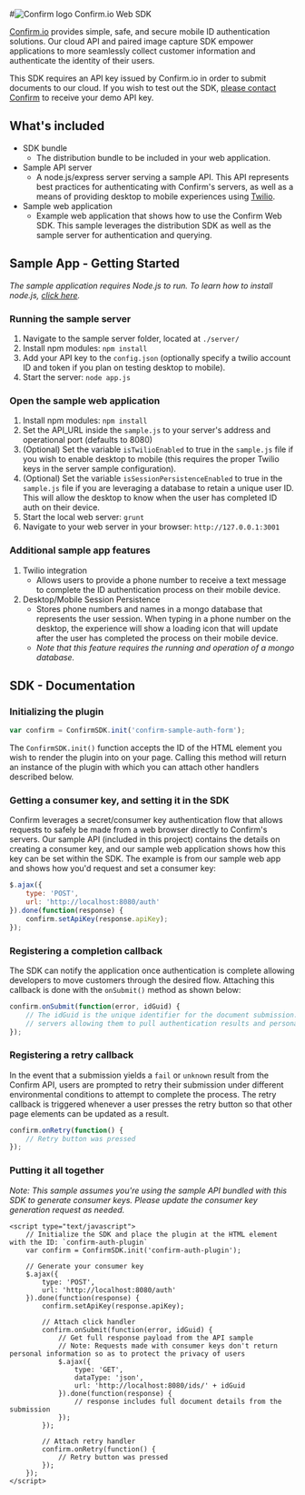 #![Confirm logo](https://s3-us-west-2.amazonaws.com/confirm.public/web-images/confirm-logo_43x34.png) Confirm.io Web SDK

[Confirm.io](http://www.confirm.io/) provides simple, safe, and secure mobile ID authentication solutions. Our cloud API
and paired image capture SDK empower applications to more seamlessly collect customer information and authenticate the
identity of their users.

This SDK requires an API key issued by Confirm.io in order to submit documents to our cloud. If you wish to test out the
SDK, [please contact Confirm](http://www.confirm.io/#!contact/i66dd) to receive your demo API key.

## What's included
* SDK bundle
  * The distribution bundle to be included in your web application.
* Sample API server
  * A node.js/express server serving a sample API. This API represents best practices for authenticating with Confirm's
    servers, as well as a means of providing desktop to mobile experiences using [Twilio](https://www.twilio.com/).
* Sample web application
  * Example web application that shows how to use the Confirm Web SDK. This sample leverages the distribution SDK as well
    as the sample server for authentication and querying.


## Sample App - Getting Started
_The sample application requires Node.js to run. To learn how to install node.js, [click here](https://nodejs.org/en/download/)._

### Running the sample server
1. Navigate to the sample server folder, located at `./server/`
2. Install npm modules: `npm install`
3. Add your API key to the `config.json` (optionally specify a twilio account ID and token if you plan on testing
desktop to mobile).
4. Start the server: `node app.js`

### Open the sample web application
1. Install npm modules: `npm install`
2. Set the API_URL inside the `sample.js` to your server's address and operational port (defaults to 8080)
3. (Optional) Set the variable `isTwilioEnabled` to true in the `sample.js` file if you wish to enable desktop to mobile
   (this requires the proper Twilio keys in the server sample configuration).
4. (Optional) Set the variable `isSessionPersistenceEnabled` to true in the `sample.js` file if you are leveraging a database
   to retain a unique user ID. This will allow the desktop to know when the user has completed ID auth on their device.
5. Start the local web server: `grunt`
6. Navigate to your web server in your browser: `http://127.0.0.1:3001`


### Additional sample app features
1. Twilio integration
    * Allows users to provide a phone number to receive a text message to complete the ID authentication process on their 
      mobile device.
2. Desktop/Mobile Session Persistence
    * Stores phone numbers and names in a mongo database that represents the user session. When typing in a phone number 
      on the desktop, the experience will show a loading icon that will update after the user has completed the process 
      on their mobile device. 
    * _Note that this feature requires the running and operation of a mongo database._


## SDK - Documentation

### Initializing the plugin
```javascript
var confirm = ConfirmSDK.init('confirm-sample-auth-form');
```

The `ConfirmSDK.init()` function accepts the ID of the HTML element you wish to render the plugin into on your page. Calling
this method will return an instance of the plugin with which you can attach other handlers described below.

### Getting a consumer key, and setting it in the SDK
Confirm leverages a secret/consumer key authentication flow that allows requests to safely be made from a web browser
directly to Confirm's servers. Our sample API (included in this project) contains the details on creating a consumer key,
and our sample web application shows how this key can be set within the SDK. The example is from our sample web app
and shows how you'd request and set a consumer key:

```javascript
$.ajax({
    type: 'POST',
    url: 'http://localhost:8080/auth'
}).done(function(response) {
    confirm.setApiKey(response.apiKey);
});
```

### Registering a completion callback
The SDK can notify the application once authentication is complete allowing developers to move customers through the
desired flow. Attaching this callback is done with the `onSubmit()` method as shown below:

```javascript
confirm.onSubmit(function(error, idGuid) {
    // The idGuid is the unique identifier for the document submission. This identifier can be stored or shared with your
    // servers allowing them to pull authentication results and personal information for your records.
});
```

### Registering a retry callback
In the event that a submission yields a `fail` or `unknown` result from the Confirm API, users are prompted to retry 
their submission under different environmental conditions to attempt to complete the process. The retry callback is 
triggered whenever a user presses the retry button so that other page elements can be updated as a result.

```javascript
confirm.onRetry(function() {
    // Retry button was pressed
});
```

### Putting it all together
_Note: This sample assumes you're using the sample API bundled with this SDK to generate consumer keys. Please update
the consumer key generation request as needed._

```
<script type="text/javascript">
    // Initialize the SDK and place the plugin at the HTML element with the ID: `confirm-auth-plugin`
    var confirm = ConfirmSDK.init('confirm-auth-plugin');

    // Generate your consumer key
    $.ajax({
        type: 'POST',
        url: 'http://localhost:8080/auth'
    }).done(function(response) {
        confirm.setApiKey(response.apiKey);

        // Attach click handler
        confirm.onSubmit(function(error, idGuid) {
            // Get full response payload from the API sample
            // Note: Requests made with consumer keys don't return personal information so as to protect the privacy of users
            $.ajax({
                type: 'GET',
                dataType: 'json',
                url: 'http://localhost:8080/ids/' + idGuid
            }).done(function(response) {
                // response includes full document details from the submission
            });
        });

        // Attach retry handler
        confirm.onRetry(function() {
            // Retry button was pressed
        });
    });
</script>
```